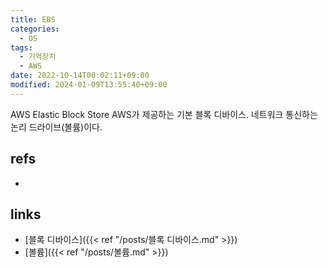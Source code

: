 ```yaml
---
title: EBS
categories:
  - OS
tags:
  - 기억장치
  - AWS
date: 2022-10-14T00:02:11+09:00
modified: 2024-01-09T13:55:40+09:00
---
```

AWS Elastic Block Store
AWS가 제공하는 기본 블록 디바이스. 네트워크 통신하는 논리 드라이브(볼륨)이다.


## refs
- 


## links
- [블록 디바이스]({{< ref "/posts/블록 디바이스.md" >}})
- [볼륨]({{< ref "/posts/볼륨.md" >}})

